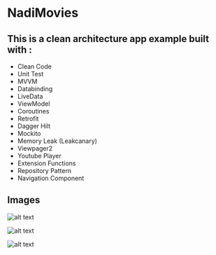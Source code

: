 # NadiMovies
 
## This is a clean architecture app example built with :
* Clean Code
* Unit Test
* MVVM 
* Databinding
* LiveData
* ViewModel
* Coroutines 
* Retrofit
* Dagger Hilt
* Mockito
* Memory Leak (Leakcanary)
* Viewpager2
* Youtube Player
* Extension Functions
* Repository Pattern
* Navigation Component


## Images
![alt text](https://github.com/NadiMohammed/NadiMovies/blob/main/1.jpg)

![alt text](https://github.com/NadiMohammed/NadiMovies/blob/main/2.jpg)

![alt text](https://github.com/NadiMohammed/NadiMovies/blob/main/3.jpg)
